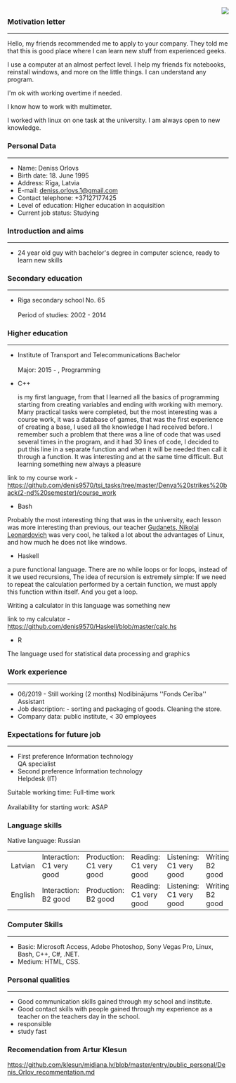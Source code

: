 <img src="https://i.ibb.co/qW3M8Vv/123.png" align="right" />

### Motivation letter
----------------
Hello, my friends recommended me to apply to your company.
They told me that this is good place where I can learn new stuff from experienced geeks.

I use a computer at an almost perfect level. I help my friends fix notebooks, reinstall windows, and more on the little things. I can understand any program. 


I'm ok with working overtime if needed.

I know how to work with multimeter. 

I worked with linux on one task at the university. I am always open to new knowledge.


### Personal Data
----------------
- Name:	Deniss Orlovs
- Birth date:	18. June 1995
- Address:	Rīga, Latvia
- E-mail: deniss.orlovs.1@gmail.com      		
- Contact telephone:	+37127177425
- Level of education:	Higher education in acquisition
- Current job status:	Studying
 
 
 ### Introduction and aims
 ----------------
- 24 year old guy with bachelor's degree in computer science, ready to learn new skills
 
 ### Secondary education
 ----------------
- Riga secondary school No. 65<br/><br/>
  Period of studies:	2002 - 2014
### Higher education
----------------

- Institute of Transport and Telecommunications	Bachelor<br/><br/>
  Major:	2015 - , Programming
  
  
 - C++ 
  
	is my first language, from that I learned all the basics of programming starting
	from creating variables and ending with working with memory. Many practical tasks were completed, but the most interesting
	was a course work, it was a database of games, that was
	the first experience of creating a base, I used all the knowledge I had received before.
	I remember such a problem that there was a line of code that was used several times in the program, and
	it had 30 lines of code, I decided to put this line in a separate function and when it will be needed
	then call it through a function. It was interesting and at the same time difficult. But learning something new
	always a pleasure

link to my course work - https://github.com/denis9570/tsi_tasks/tree/master/Denya%20strikes%20back(2-nd%20semester)/course_work

- Bash

Probably the most interesting thing that was in the university, each lesson was more interesting than
previous, our teacher <a href="https://ru.wikipedia.org/wiki/%D0%93%D1%83%D0%B4%D0%B0%D0%BD%D0%B5%D1%86,_%D0%9D%D0%B8%D0%BA%D0%BE%D0%BB%D0%B0%D0%B9_%D0%9B%D0%B5%D0%BE%D0%BD%D0%B0%D1%80%D0%B4%D0%BE%D0%B2%D0%B8%D1%87">Gudanets, Nikolai Leonardovich</a> was very cool, he talked a lot
about the advantages of Linux, and how much he does not like windows.
 
 
 - Haskell
 
a pure functional language. There are no while loops or for loops, instead of it we used recursions,
The idea of recursion is extremely simple: If we need to repeat the calculation performed by a certain function, we must apply
this function within itself. And you get a loop.

Writing a calculator in this language was something new

link to my calculator - https://github.com/denis9570/Haskell/blob/master/calc.hs


- R

The language used for statistical data processing and graphics




 
### Work experience
----------------
- 06/2019 - Still working (2 months)	Nodibinājums ''Fonds Cerība''	Assistant
- Job description:	- sorting and packaging of goods.
 Cleaning the store.
- Company data:	public institute, < 30 employees
### Expectations for future job
----------------
- First preference	Information technology<br/>
	QA specialist
- Second preference	Information technology<br/>
	Helpdesk (IT)

 Suitable working time:	Full-time work<br/><br/>
 Availability for starting work:	ASAP
 
 ### Language skills<br/> 
 Native language: Russian

 <table>
<tr>
<td>Latvian</td>
<td>Interaction:<br/> C1 very good</td>
<td>Production:<br/> C1 very good</td>
<td>Reading:<br/> C1 very good</td>
<td>Listening:<br/> C1 very good</td>
<td>Writing:<br/> B2 good</td>
</tr>
<tr>
<td>English</td>
<td>Interaction:<br/> B2 good</td>
<td>Production:<br/> B2 good</td>
<td>Reading:<br/> C1 very good</td>
<td>Listening:<br/> C1 very good</td>
<td>Writing:<br/> B2 good</td>
</tr>
</table>
 
### Computer Skills
----------------
- Basic:	Microsoft Access, Adobe Photoshop, Sony Vegas Pro, Linux, Bash, C++, C#, .NET. 
- Medium:	HTML, CSS.
 
 
 ### Personal qualities
 ----------------
 - Good communication skills gained through my school and institute.
 - Good contact skills with people gained through my experience as a teacher on the teachers day in the
school.
 - responsible
 - study fast
 

### Recomendation from Artur Klesun

https://github.com/klesun/midiana.lv/blob/master/entry/public_personal/Denis_Orlov_recommentation.md

